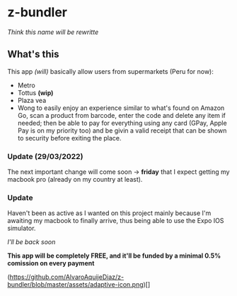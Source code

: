 # z-bundler

_Think this name will be rewritte_

## What's this

This app _(will)_ basically allow users from supermarkets (Peru for now):

- Metro
- Tottus **(wip)**
- Plaza vea
- Wong
  to easily enjoy an experience similar to what's found on Amazon Go, scan a product from barcode, enter the code and delete any item if needed; then be able to pay
  for everything using any card (GPay, Apple Pay is on my priority too) and be givin a valid receipt that can be shown to security before exiting the place.

### Update (29/03/2022)

The next important change will come soon -> **friday** that I expect getting my macbook pro (already on my country at least).

### Update

Haven't been as active as I wanted on this project mainly because I'm awaiting my macbook to finally arrive, thus being able to use the Expo IOS simulator.

_I'll be back soon_

**This app will be completely FREE, and it'll be funded by a minimal 0.5% comission on every payment**

(https://github.com/AlvaroAquijeDiaz/z-bundler/blob/master/assets/adaptive-icon.png)[]
